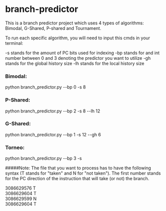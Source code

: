# branch-predictor
This is a branch predictor project which uses 4 types of algorithms: Bimodal, G-Shared, P-shared and Tournament.

To run each specific algorithm, you will need to input this cmds in your terminal:

-s stands for the amount of PC bits used for indexing
-bp stands for and int number between 0 and 3 denoting the predictor you want to utilize
-gh stands for the global history size
-lh stands for the local history size

### **Bimodal**: 
python branch_predictor.py --bp 0 -s 8

### **P-Shared**: 
python branch_predictor.py --bp 2 -s 8 --lh 12

### **G-Shared**: 
python branch_predictor.py --bp 1 -s 12 --gh 6

### **Torneo**: 
python branch_predictor.py --bp 3 -s 

#####Note: The file that you want to process has to have the following syntax (T stands for "taken" and N for "not taken"). 
The first number stands for the PC direction of the instruction that will take (or not) the branch.

3086629576 T<br/>
3086629604 T<br/>
3086629599 N<br/>
3086629604 T<br/>
